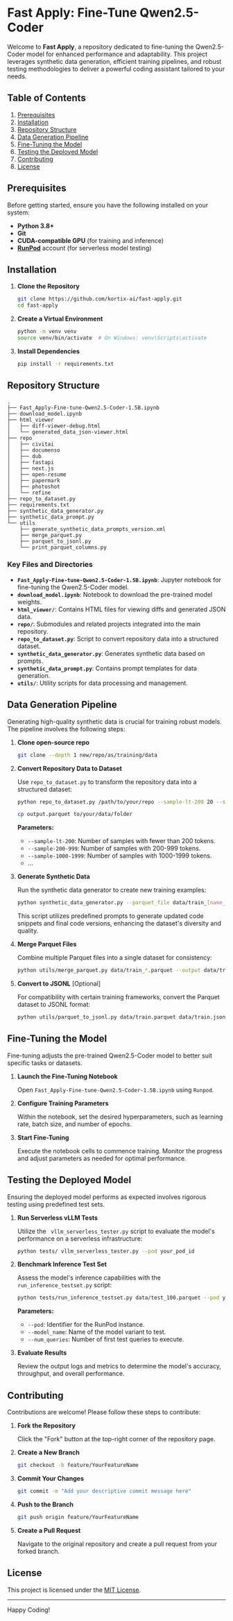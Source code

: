 # Fast Apply: Fine-Tune Qwen2.5-Coder

Welcome to **Fast Apply**, a repository dedicated to fine-tuning the Qwen2.5-Coder model for enhanced performance and adaptability. This project leverages synthetic data generation, efficient training pipelines, and robust testing methodologies to deliver a powerful coding assistant tailored to your needs.

## Table of Contents

1. [Prerequisites](#prerequisites)
2. [Installation](#installation)
3. [Repository Structure](#repository-structure)
4. [Data Generation Pipeline](#data-generation-pipeline)
5. [Fine-Tuning the Model](#fine-tuning-the-model)
6. [Testing the Deployed Model](#testing-the-deployed-model)
7. [Contributing](#contributing)
8. [License](#license)

## Prerequisites

Before getting started, ensure you have the following installed on your system:

- **Python 3.8+**
- **Git**
- **CUDA-compatible GPU** (for training and inference)
- **[RunPod](https://www.runpod.ai/)** account (for serverless model testing)

## Installation

1. **Clone the Repository**

   ```bash
   git clone https://github.com/kortix-ai/fast-apply.git
   cd fast-apply
   ```

2. **Create a Virtual Environment**

   ```bash
   python -m venv venv
   source venv/bin/activate  # On Windows: venv\Scripts\activate
   ```

3. **Install Dependencies**

   ```bash
   pip install -r requirements.txt
   ```

## Repository Structure

```
.
├── Fast_Apply-Fine-tune-Qwen2.5-Coder-1.5B.ipynb
├── download_model.ipynb
├── html_viewer
│   ├── diff-viewer-debug.html
│   └── generated_data_json-viewer.html
├── repo
│   ├── civitai
│   ├── documenso
│   ├── dub
│   ├── fastapi
│   ├── next.js
│   ├── open-resume
│   ├── papermark
│   ├── photoshot
│   └── refine
├── repo_to_dataset.py
├── requirements.txt
├── synthetic_data_generator.py
├── synthetic_data_prompt.py
└── utils
    ├── generate_synthetic_data_prompts_version.xml
    ├── merge_parquet.py
    ├── parquet_to_jsonl.py
    └── print_parquet_columns.py
```

### Key Files and Directories

- **`Fast_Apply-Fine-tune-Qwen2.5-Coder-1.5B.ipynb`**: Jupyter notebook for fine-tuning the Qwen2.5-Coder model.
- **`download_model.ipynb`**: Notebook to download the pre-trained model weights.
- **`html_viewer/`**: Contains HTML files for viewing diffs and generated JSON data.
- **`repo/`**: Submodules and related projects integrated into the main repository.
- **`repo_to_dataset.py`**: Script to convert repository data into a structured dataset.
- **`synthetic_data_generator.py`**: Generates synthetic data based on prompts.
- **`synthetic_data_prompt.py`**: Contains prompt templates for data generation.
- **`utils/`**: Utility scripts for data processing and management.

## Data Generation Pipeline

Generating high-quality synthetic data is crucial for training robust models. The pipeline involves the following steps:

1. **Clone open-source repo**

   ```bash
   git clone --depth 1 new/repo/as/training/data
   ```

2. **Convert Repository Data to Dataset**

   Use `repo_to_dataset.py` to transform the repository data into a structured dataset:

   ```bash
   python repo_to_dataset.py /path/to/your/repo --sample-lt-200 20 --sample-200-999 600 --sample-1000-1999 400
   ```

   ```bash
   cp output.parquet to/your/data/folder
   ```

   **Parameters:**
   - `--sample-lt-200`: Number of samples with fewer than 200 tokens.
   - `--sample-200-999`: Number of samples with 200-999 tokens.
   - `--sample-1000-1999`: Number of samples with 1000-1999 tokens.
   - ...

3. **Generate Synthetic Data**

   Run the synthetic data generator to create new training examples:

   ```bash
   python synthetic_data_generator.py --parquet_file data/train_[name_data_file].parquet
   ```

   This script utilizes predefined prompts to generate updated code snippets and final code versions, enhancing the dataset's diversity and quality.

4. **Merge Parquet Files**

   Combine multiple Parquet files into a single dataset for consistency:

   ```bash
   python utils/merge_parquet.py data/train_*.parquet --output data/train.parquet
   ```

5. **Convert to JSONL** [Optional]

   For compatibility with certain training frameworks, convert the Parquet dataset to JSONL format:

   ```bash
   python utils/parquet_to_jsonl.py data/train.parquet data/train.jsonl
   ```

## Fine-Tuning the Model

Fine-tuning adjusts the pre-trained Qwen2.5-Coder model to better suit specific tasks or datasets.

1. **Launch the Fine-Tuning Notebook**

   Open `Fast_Apply-Fine-tune-Qwen2.5-Coder-1.5B.ipynb` using `Runpod`.

2. **Configure Training Parameters**

   Within the notebook, set the desired hyperparameters, such as learning rate, batch size, and number of epochs.

3. **Start Fine-Tuning**

   Execute the notebook cells to commence training. Monitor the progress and adjust parameters as needed for optimal performance.

## Testing the Deployed Model

Ensuring the deployed model performs as expected involves rigorous testing using predefined test sets.

1. **Run Serverless vLLM Tests**

   Utilize the ` vllm_serverless_tester.py` script to evaluate the model's performance on a serverless infrastructure:

   ```bash
   python tests/ vllm_serverless_tester.py --pod your_pod_id
   ```

2. **Benchmark Inference Test Set**

   Assess the model's inference capabilities with the `run_inference_testset.py` script:

   ```bash
   python tests/run_inference_testset.py data/test_100.parquet --pod your_pod_id --model_name 1.5B-v12 --num_queries 50
   ```

   **Parameters:**
   - `--pod`: Identifier for the RunPod instance.
   - `--model_name`: Name of the model variant to test.
   - `--num_queries`: Number of first test queries to execute.

3. **Evaluate Results**

   Review the output logs and metrics to determine the model's accuracy, throughput, and overall performance.

## Contributing

Contributions are welcome! Please follow these steps to contribute:

1. **Fork the Repository**

   Click the "Fork" button at the top-right corner of the repository page.

2. **Create a New Branch**

   ```bash
   git checkout -b feature/YourFeatureName
   ```

3. **Commit Your Changes**

   ```bash
   git commit -m "Add your descriptive commit message here"
   ```

4. **Push to the Branch**

   ```bash
   git push origin feature/YourFeatureName
   ```

5. **Create a Pull Request**

   Navigate to the original repository and create a pull request from your forked branch.

## License

This project is licensed under the [MIT License](LICENSE).

---

Happy Coding!

